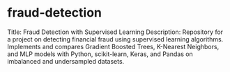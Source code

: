 # fraud-detection
Title: Fraud Detection with Supervised Learning  Description: Repository for a project on detecting financial fraud using supervised learning algorithms. Implements and compares Gradient Boosted Trees, K-Nearest Neighbors, and MLP models with Python, scikit-learn, Keras, and Pandas on imbalanced and undersampled datasets.
